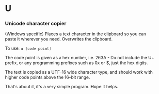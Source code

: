 # U
### Unicode character copier

(Windows specific)
Places a text character in the clipboard so you can paste it wherever you need. Overwrites the clipboard.

To use: `u [code point]`

The code point is given as a hex number, i.e. 263A - 
Do not include the U+ prefix, or any programming prefixes such as 0x or $, just the hex digits.

The text is copied as a UTF-16 wide character type, and should
work with higher code points above the 16-bit range. 

That's about it, it's a very simple program. Hope it helps.
